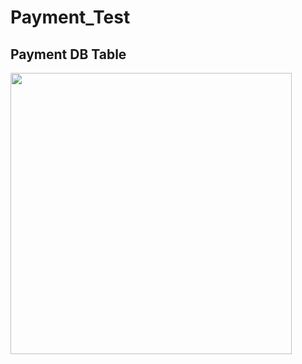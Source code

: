 # Payment_Test


Payment DB Table
-----------
<div>
<img width="450" src="https://user-images.githubusercontent.com/40882598/82136054-9e583380-9844-11ea-99bd-95cb757e492e.png">
</div>
